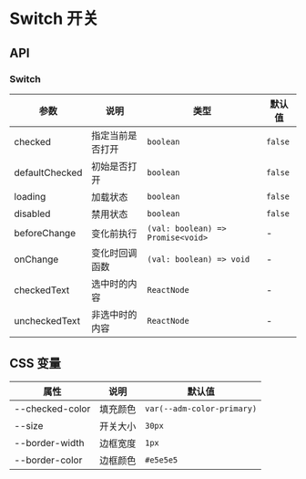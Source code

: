 # Switch 开关

<code src="./demos/demo1.tsx"></code>
<code src="./demos/demo2.tsx"></code>

## API

### Switch

| 参数           | 说明             | 类型                              | 默认值  |
| -------------- | ---------------- | --------------------------------- | ------- |
| checked        | 指定当前是否打开 | `boolean`                         | `false` |
| defaultChecked | 初始是否打开     | `boolean`                         | `false` |
| loading        | 加载状态         | `boolean`                         | `false` |
| disabled       | 禁用状态         | `boolean`                         | `false` |
| beforeChange   | 变化前执行       | `(val: boolean) => Promise<void>` | -       |
| onChange       | 变化时回调函数   | `(val: boolean) => void`          | -       |
| checkedText    | 选中时的内容     | `ReactNode`                       | -       |
| uncheckedText  | 非选中时的内容   | `ReactNode`                       | -       |

## CSS 变量

| 属性            | 说明     | 默认值                     |
| --------------- | -------- | -------------------------- |
| --checked-color | 填充颜色 | `var(--adm-color-primary)` |
| --size          | 开关大小 | `30px`                     |
| --border-width  | 边框宽度 | `1px`                      |
| --border-color  | 边框颜色 | `#e5e5e5`                  |
